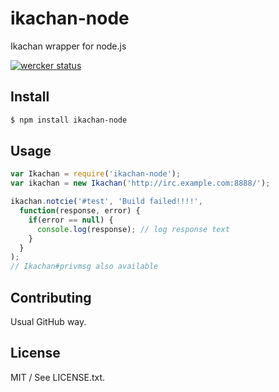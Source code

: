 # ikachan-node

Ikachan wrapper for node.js

[![wercker status](https://app.wercker.com/status/f5123cfde60c79027bfbc216d9629368/m "wercker status")](https://app.wercker.com/project/bykey/f5123cfde60c79027bfbc216d9629368)

## Install

```bash
$ npm install ikachan-node
```

## Usage

```javascript
var Ikachan = require('ikachan-node');
var ikachan = new Ikachan('http://irc.example.com:8888/');

ikachan.notcie('#test', 'Build failed!!!!',
  function(response, error) {
    if(error == null) {
      console.log(response); // log response text
    }
  }
);
// Ikachan#privmsg also available
```

## Contributing

Usual GitHub way.

## License

MIT / See LICENSE.txt.

